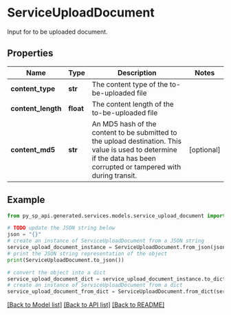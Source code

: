 # ServiceUploadDocument

Input for to be uploaded document.

## Properties

Name | Type | Description | Notes
------------ | ------------- | ------------- | -------------
**content_type** | **str** | The content type of the to-be-uploaded file | 
**content_length** | **float** | The content length of the to-be-uploaded file | 
**content_md5** | **str** | An MD5 hash of the content to be submitted to the upload destination. This value is used to determine if the data has been corrupted or tampered with during transit. | [optional] 

## Example

```python
from py_sp_api.generated.services.models.service_upload_document import ServiceUploadDocument

# TODO update the JSON string below
json = "{}"
# create an instance of ServiceUploadDocument from a JSON string
service_upload_document_instance = ServiceUploadDocument.from_json(json)
# print the JSON string representation of the object
print(ServiceUploadDocument.to_json())

# convert the object into a dict
service_upload_document_dict = service_upload_document_instance.to_dict()
# create an instance of ServiceUploadDocument from a dict
service_upload_document_from_dict = ServiceUploadDocument.from_dict(service_upload_document_dict)
```
[[Back to Model list]](../README.md#documentation-for-models) [[Back to API list]](../README.md#documentation-for-api-endpoints) [[Back to README]](../README.md)


